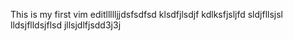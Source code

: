 This is my first vim editllllljjdsfsdfsd
klsdfjlsdjf
kdlksfjsljfd
sldjfllsjsl
lldsjflldsjflsd
jllsjdlfjsdd3j3j

